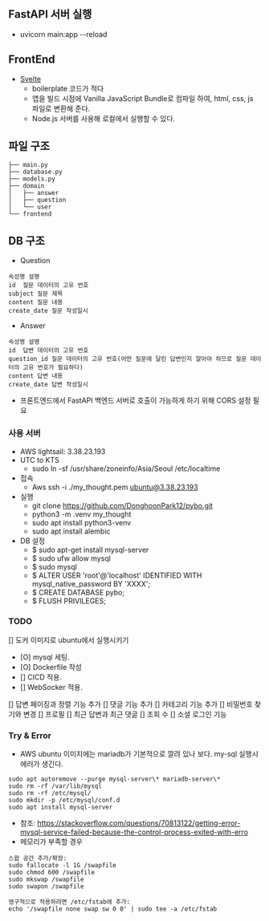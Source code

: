 ## FastAPI 서버 실행
* uvicorn main:app --reload


## FrontEnd
- [Svelte](https://svelte.dev/)
  - boilerplate 코드가 적다
  - 앱을 빌드 시점에  Vanilla JavaScript Bundle로 컴파일 하여, html, css, js 파일로 변환해 준다.
  - Node.js 서버를 사용해 로컬에서 실행할 수 있다.

## 파일 구조
```
├── main.py
├── database.py
├── models.py
├── domain
│   ├── answer
│   ├── question
│   └── user
└── frontend
```

## DB 구조
- Question
```
속성명	설명
id	질문 데이터의 고유 번호
subject	질문 제목
content	질문 내용
create_date	질문 작성일시
```

- Answer
```
속성명	설명
id	답변 데이터의 고유 번호
question_id	질문 데이터의 고유 번호(어떤 질문에 달린 답변인지 알아야 하므로 질문 데이터의 고유 번호가 필요하다)
content	답변 내용
create_date	답변 작성일시
```
- 프론트엔드에서 FastAPI 백엔드 서버로 호출이 가능하게 하기 위해 CORS 설정 필요

### 사용 서버
- AWS lightsail: 3.38.23.193
- UTC to KTS
  - sudo ln -sf /usr/share/zoneinfo/Asia/Seoul /etc/localtime
- 접속
  - Aws ssh -i ./my_thought.pem ubuntu@3.38.23.193
- 실행
  - git clone https://github.com/DonghoonPark12/pybo.git
  - python3 -m .venv my_thought
  - sudo apt install python3-venv
  - sudo apt install alembic
- DB 설정
  - $ sudo apt-get install mysql-server
  - $ sudo ufw allow mysql
  - $ sudo mysql
  - $ ALTER USER 'root'@'localhost' IDENTIFIED WITH mysql_native_password BY 'XXXX';
  - $ CREATE DATABASE pybo;
  - $ FLUSH PRIVILEGES;


### TODO  
[] 도커 이미지로 ubuntu에서 실행시키기
  - [O] mysql 세팅. 
  - [O] Dockerfile 작성
  - [] CICD 적용. 
  - [] WebSocker 적용. 
 
[] 답변 페이징과 정렬 기능 추가
[] 댓글 기능 추가
[] 카테고리 기능 추가
[] 비밀번호 찾기와 변경
[] 프로필
[] 최근 답변과 최근 댓글
[] 조회 수
[] 소셜 로그인 기능

### Try & Error
- AWS ubuntu 이미지에는 mariadb가 기본적으로 깔려 있나 보다. my-sql 실행시 에러가 생긴다.
```
sudo apt autoremove --purge mysql-server\* mariadb-server\*
sudo rm -rf /var/lib/mysql
sudo rm -rf /etc/mysql/
sudo mkdir -p /etc/mysql/conf.d
sudo apt install mysql-server
```
- 참조: https://stackoverflow.com/questions/70813122/getting-error-mysql-service-failed-because-the-control-process-exited-with-erro
- 메모리가 부족할 경우
```
스왑 공간 추가/확장:
sudo fallocate -l 1G /swapfile
sudo chmod 600 /swapfile
sudo mkswap /swapfile
sudo swapon /swapfile

영구적으로 적용하려면 /etc/fstab에 추가:
echo '/swapfile none swap sw 0 0' | sudo tee -a /etc/fstab
```